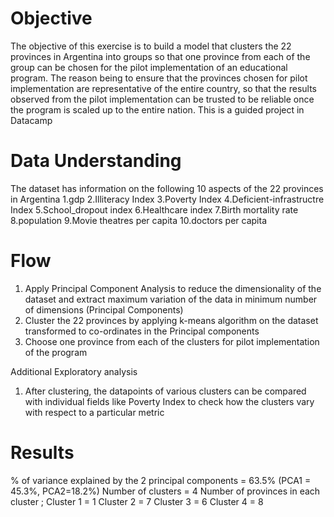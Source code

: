 # Objective
The objective of this exercise is to build a model that clusters the 22 provinces in Argentina into groups
so that one province from each of the group can be chosen for the pilot implementation of an educational program.
The reason being to ensure that the provinces chosen for pilot implementation are representative of the entire country, 
so that the results observed from the pilot implementation can be trusted to be reliable once the program is scaled up to the entire nation.
This is a guided project in Datacamp

# Data Understanding
The dataset has information on the following 10 aspects of the 22 provinces in Argentina
  1.gdp
  2.Illiteracy Index
  3.Poverty Index
  4.Deficient-infrastructre Index
  5.School_dropout index
  6.Healthcare index
  7.Birth mortality rate
  8.population
  9.Movie theatres per capita
  10.doctors per capita

# Flow
1. Apply Principal Component Analysis to reduce the dimensionality of the dataset and extract maximum variation of the data in minimum number of dimensions (Principal Components)
2. Cluster the 22 provinces by applying k-means algorithm on the dataset transformed to co-ordinates in the Principal components
3. Choose one province from each of the clusters for pilot implementation of the program

Additional Exploratory analysis
1. After clustering, the datapoints of various clusters can be compared with individual fields like Poverty Index to check how the clusters vary with respect to a particular metric

# Results
% of variance explained by the 2 principal components = 63.5% (PCA1 = 45.3%, PCA2=18.2%)
Number of clusters = 4
Number of provinces in each cluster ;
Cluster 1 = 1
Cluster 2 = 7
Cluster 3 = 6
Cluster 4 = 8







